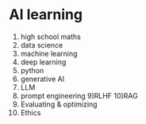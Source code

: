 # AI learning
1) high school maths 
2) data science 
3) machine learning 
4)  deep learning 
5) python 
6)  generative AI 
7) LLM 
8) prompt engineering 
9)RLHF
10)RAG 
11) Evaluating & optimizing 
12)  Ethics
